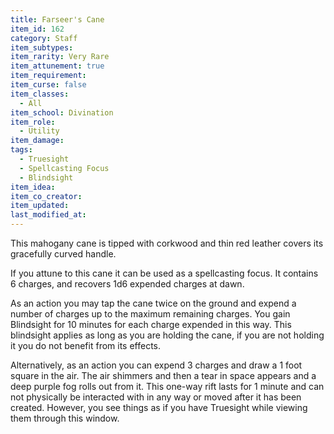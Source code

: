 ```yaml
---
title: Farseer's Cane
item_id: 162
category: Staff
item_subtypes:
item_rarity: Very Rare
item_attunement: true
item_requirement:
item_curse: false
item_classes:
  - All
item_school: Divination
item_role:
  - Utility
item_damage:
tags:
  - Truesight
  - Spellcasting Focus
  - Blindsight
item_idea:
item_co_creator:
item_updated:
last_modified_at:
---
```


This mahogany cane is tipped with corkwood and thin red leather covers its gracefully curved handle.

If you attune to this cane it can be used as a spellcasting focus. It contains 6 charges, and recovers 1d6 expended charges at dawn.

As an action you may tap the cane twice on the ground and expend a number of charges up to the maximum remaining charges. You gain Blindsight for 10 minutes for each charge expended in this way. This blindsight applies as long as you are holding the cane, if you are not holding it you do not benefit from its effects.

Alternatively, as an action you can expend 3 charges and draw a 1 foot square in the air. The air shimmers and then a tear in space appears and a deep purple fog rolls out from it. This one-way rift lasts for 1 minute and can not physically be interacted with in any way or moved after it has been created. However, you see things as if you have Truesight while viewing them through this window.
